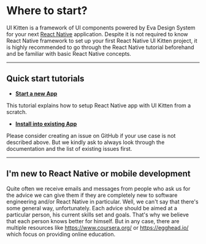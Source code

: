 # Where to start?

UI Kitten is a framework of UI components powered by Eva Design System for your next <a href="https://facebook.github.io/react-native/" target="_blank">React Native</a> application. Despite it is not required to know React Native framework to set up your first React Native UI Kitten project, it is highly recommended to go through the React Native tutorial beforehand and be familiar with basic React Native concepts.
<hr>

## Quick start tutorials

- **[Start a new App](guides/start-a-new-app)** 

This tutorial explains how to setup React Native app with UI Kitten from a scratch.

- **[Install into existing App](guides/install-into-existing-app)**

Please consider creating an issue on GitHub if your use case is not described above. But we kindly ask to always look through the documentation and the list of existing issues first.
  

<hr>
  
## I'm new to React Native or mobile development

Quite often we receive emails and messages from people who ask us for the advice we can give them if they are completely new to software engineering and/or React Native in particular. Well, we can't say that there's some general way, unfortunately. Each advice should be aimed at a particular person, his current skills set and goals. That's why we believe that each person knows better for himself. But in any case, there are multiple resources like https://www.coursera.org/ or https://egghead.io/ which focus on providing online education. 
